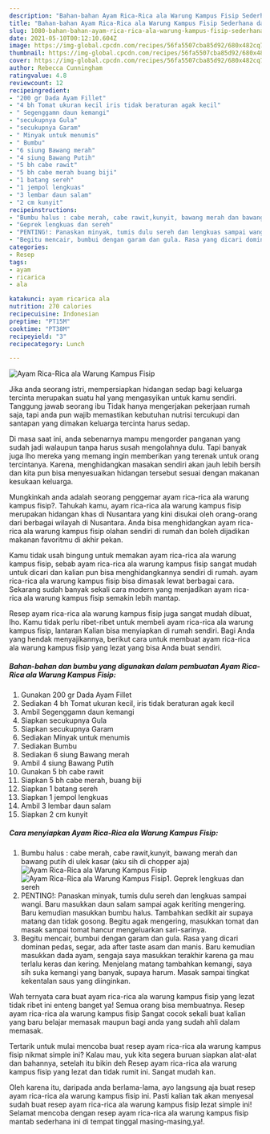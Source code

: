 ```yaml
---
description: "Bahan-bahan Ayam Rica-Rica ala Warung Kampus Fisip Sederhana dan Mudah Dibuat"
title: "Bahan-bahan Ayam Rica-Rica ala Warung Kampus Fisip Sederhana dan Mudah Dibuat"
slug: 1080-bahan-bahan-ayam-rica-rica-ala-warung-kampus-fisip-sederhana-dan-mudah-dibuat
date: 2021-05-10T00:12:10.604Z
image: https://img-global.cpcdn.com/recipes/56fa5507cba85d92/680x482cq70/ayam-rica-rica-ala-warung-kampus-fisip-foto-resep-utama.jpg
thumbnail: https://img-global.cpcdn.com/recipes/56fa5507cba85d92/680x482cq70/ayam-rica-rica-ala-warung-kampus-fisip-foto-resep-utama.jpg
cover: https://img-global.cpcdn.com/recipes/56fa5507cba85d92/680x482cq70/ayam-rica-rica-ala-warung-kampus-fisip-foto-resep-utama.jpg
author: Rebecca Cunningham
ratingvalue: 4.8
reviewcount: 12
recipeingredient:
- "200 gr Dada Ayam Fillet"
- "4 bh Tomat ukuran kecil iris tidak beraturan agak kecil"
- " Segenggamn daun kemangi"
- "secukupnya Gula"
- "secukupnya Garam"
- " Minyak untuk menumis"
- " Bumbu"
- "6 siung Bawang merah"
- "4 siung Bawang Putih"
- "5 bh cabe rawit"
- "5 bh cabe merah buang biji"
- "1 batang sereh"
- "1 jempol lengkuas"
- "3 lembar daun salam"
- "2 cm kunyit"
recipeinstructions:
- "Bumbu halus : cabe merah, cabe rawit,kunyit, bawang merah dan bawang putih di ulek kasar (aku sih di chopper aja)"
- "Geprek lengkuas dan sereh"
- "PENTING!: Panaskan minyak, tumis dulu sereh dan lengkuas sampai wangi. Baru masukkan daun salam sampai agak keriting mengering. Baru kemudian masukkan bumbu halus. Tambahkan sedikit air supaya matang dan tidak gosong. Begitu agak mengering, masukkan tomat dan masak sampai tomat hancur mengeluarkan sari-sarinya."
- "Begitu mencair, bumbui dengan garam dan gula. Rasa yang dicari dominan pedas, segar, ada after taste asam dan manis. Baru kemudian masukkan dada ayam, sengaja saya masukkan terakhir karena ga mau terlalu keras dan kering. Menjelang matang tambahkan kemangi, saya sih suka kemangi yang banyak, supaya harum. Masak sampai tingkat kekentalan saus yang diinginkan."
categories:
- Resep
tags:
- ayam
- ricarica
- ala

katakunci: ayam ricarica ala 
nutrition: 270 calories
recipecuisine: Indonesian
preptime: "PT15M"
cooktime: "PT38M"
recipeyield: "3"
recipecategory: Lunch

---
```



![Ayam Rica-Rica ala Warung Kampus Fisip](https://img-global.cpcdn.com/recipes/56fa5507cba85d92/680x482cq70/ayam-rica-rica-ala-warung-kampus-fisip-foto-resep-utama.jpg)

Jika anda seorang istri, mempersiapkan hidangan sedap bagi keluarga tercinta merupakan suatu hal yang mengasyikan untuk kamu sendiri. Tanggung jawab seorang ibu Tidak hanya mengerjakan pekerjaan rumah saja, tapi anda pun wajib memastikan kebutuhan nutrisi tercukupi dan santapan yang dimakan keluarga tercinta harus sedap.

Di masa  saat ini, anda sebenarnya mampu mengorder panganan yang sudah jadi walaupun tanpa harus susah mengolahnya dulu. Tapi banyak juga lho mereka yang memang ingin memberikan yang terenak untuk orang tercintanya. Karena, menghidangkan masakan sendiri akan jauh lebih bersih dan kita pun bisa menyesuaikan hidangan tersebut sesuai dengan makanan kesukaan keluarga. 



Mungkinkah anda adalah seorang penggemar ayam rica-rica ala warung kampus fisip?. Tahukah kamu, ayam rica-rica ala warung kampus fisip merupakan hidangan khas di Nusantara yang kini disukai oleh orang-orang dari berbagai wilayah di Nusantara. Anda bisa menghidangkan ayam rica-rica ala warung kampus fisip olahan sendiri di rumah dan boleh dijadikan makanan favoritmu di akhir pekan.

Kamu tidak usah bingung untuk memakan ayam rica-rica ala warung kampus fisip, sebab ayam rica-rica ala warung kampus fisip sangat mudah untuk dicari dan kalian pun bisa menghidangkannya sendiri di rumah. ayam rica-rica ala warung kampus fisip bisa dimasak lewat berbagai cara. Sekarang sudah banyak sekali cara modern yang menjadikan ayam rica-rica ala warung kampus fisip semakin lebih mantap.

Resep ayam rica-rica ala warung kampus fisip juga sangat mudah dibuat, lho. Kamu tidak perlu ribet-ribet untuk membeli ayam rica-rica ala warung kampus fisip, lantaran Kalian bisa menyiapkan di rumah sendiri. Bagi Anda yang hendak menyajikannya, berikut cara untuk membuat ayam rica-rica ala warung kampus fisip yang lezat yang bisa Anda buat sendiri.

<!--inarticleads1-->

##### Bahan-bahan dan bumbu yang digunakan dalam pembuatan Ayam Rica-Rica ala Warung Kampus Fisip:

1. Gunakan 200 gr Dada Ayam Fillet
1. Sediakan 4 bh Tomat ukuran kecil, iris tidak beraturan agak kecil
1. Ambil  Segenggamn daun kemangi
1. Siapkan secukupnya Gula
1. Siapkan secukupnya Garam
1. Sediakan  Minyak untuk menumis
1. Sediakan  Bumbu
1. Sediakan 6 siung Bawang merah
1. Ambil 4 siung Bawang Putih
1. Gunakan 5 bh cabe rawit
1. Siapkan 5 bh cabe merah, buang biji
1. Siapkan 1 batang sereh
1. Siapkan 1 jempol lengkuas
1. Ambil 3 lembar daun salam
1. Siapkan 2 cm kunyit




<!--inarticleads2-->

##### Cara menyiapkan Ayam Rica-Rica ala Warung Kampus Fisip:

1. Bumbu halus : cabe merah, cabe rawit,kunyit, bawang merah dan bawang putih di ulek kasar (aku sih di chopper aja)
<img src="https://img-global.cpcdn.com/steps/53d954e5dec69940/160x128cq70/ayam-rica-rica-ala-warung-kampus-fisip-langkah-memasak-1-foto.jpg" alt="Ayam Rica-Rica ala Warung Kampus Fisip"><img src="https://img-global.cpcdn.com/steps/b32432392de3759f/160x128cq70/ayam-rica-rica-ala-warung-kampus-fisip-langkah-memasak-1-foto.jpg" alt="Ayam Rica-Rica ala Warung Kampus Fisip">1. Geprek lengkuas dan sereh
1. PENTING!: Panaskan minyak, tumis dulu sereh dan lengkuas sampai wangi. Baru masukkan daun salam sampai agak keriting mengering. Baru kemudian masukkan bumbu halus. Tambahkan sedikit air supaya matang dan tidak gosong. Begitu agak mengering, masukkan tomat dan masak sampai tomat hancur mengeluarkan sari-sarinya.
1. Begitu mencair, bumbui dengan garam dan gula. Rasa yang dicari dominan pedas, segar, ada after taste asam dan manis. Baru kemudian masukkan dada ayam, sengaja saya masukkan terakhir karena ga mau terlalu keras dan kering. Menjelang matang tambahkan kemangi, saya sih suka kemangi yang banyak, supaya harum. Masak sampai tingkat kekentalan saus yang diinginkan.




Wah ternyata cara buat ayam rica-rica ala warung kampus fisip yang lezat tidak ribet ini enteng banget ya! Semua orang bisa membuatnya. Resep ayam rica-rica ala warung kampus fisip Sangat cocok sekali buat kalian yang baru belajar memasak maupun bagi anda yang sudah ahli dalam memasak.

Tertarik untuk mulai mencoba buat resep ayam rica-rica ala warung kampus fisip nikmat simple ini? Kalau mau, yuk kita segera buruan siapkan alat-alat dan bahannya, setelah itu bikin deh Resep ayam rica-rica ala warung kampus fisip yang lezat dan tidak rumit ini. Sangat mudah kan. 

Oleh karena itu, daripada anda berlama-lama, ayo langsung aja buat resep ayam rica-rica ala warung kampus fisip ini. Pasti kalian tak akan menyesal sudah buat resep ayam rica-rica ala warung kampus fisip lezat simple ini! Selamat mencoba dengan resep ayam rica-rica ala warung kampus fisip mantab sederhana ini di tempat tinggal masing-masing,ya!.

